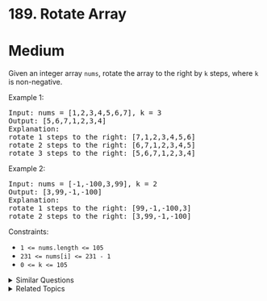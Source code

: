 # 189. Rotate Array

# Medium

Given an integer array `nums`, rotate the array to the right by `k` steps, where `k` is non-negative.

Example 1:

<pre>
Input: nums = [1,2,3,4,5,6,7], k = 3
Output: [5,6,7,1,2,3,4]
Explanation:
rotate 1 steps to the right: [7,1,2,3,4,5,6]
rotate 2 steps to the right: [6,7,1,2,3,4,5]
rotate 3 steps to the right: [5,6,7,1,2,3,4]
</pre>

Example 2:

<pre>
Input: nums = [-1,-100,3,99], k = 2
Output: [3,99,-1,-100]
Explanation: 
rotate 1 steps to the right: [99,-1,-100,3]
rotate 2 steps to the right: [3,99,-1,-100]
</pre>

Constraints:

-   `1 <= nums.length <= 105`
-   `231 <= nums[i] <= 231 - 1`
-   `0 <= k <= 105`

<details>
<summary> Similar Questions </summary>

-   `Rotate List - Medium`
-   `Reverse Words in a String II`
-   `Make K-Subarray Sums Equal`

</details>

<details>
<summary> Related Topics </summary>

-   `Array`
-   `Math`
-   `Two Pointers`

</details>
